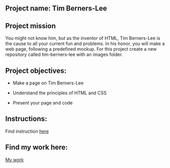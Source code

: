 ## Project name: Tim Berners-Lee

## Project mission
You might not know him, but as the inventor of HTML, Tim Berners-Lee is the cause to all your current fun and problems. In his honor, you will make a web page, following a predefined mockup. For this project create a new repository called tim-berners-lee with an images folder.

## Project objectives:
* Make a page on Tim Berners-Lee

* Understand the principles of HTML and CSS

* Present your page and code

## Instructions:

Find instruction [here](https://github.com/becodeorg/Startup-Brussels-Johnson-5.25/blob/master/1.The-Field/02.HTML-CSS/1.fundamentals/4.TimBerners-challenge.adoc)

## Find my work here:
 [My work](https://gemahonesta.github.io/TimB/.)
